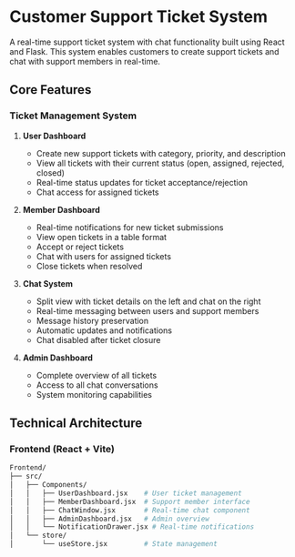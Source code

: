 # Customer Support Ticket System

A real-time support ticket system with chat functionality built using React and Flask. This system enables customers to create support tickets and chat with support members in real-time.

## Core Features

### Ticket Management System

1. **User Dashboard**
   - Create new support tickets with category, priority, and description
   - View all tickets with their current status (open, assigned, rejected, closed)
   - Real-time status updates for ticket acceptance/rejection
   - Chat access for assigned tickets

2. **Member Dashboard**
   - Real-time notifications for new ticket submissions
   - View open tickets in a table format
   - Accept or reject tickets
   - Chat with users for assigned tickets
   - Close tickets when resolved

3. **Chat System**
   - Split view with ticket details on the left and chat on the right
   - Real-time messaging between users and support members
   - Message history preservation
   - Automatic updates and notifications
   - Chat disabled after ticket closure

4. **Admin Dashboard**
   - Complete overview of all tickets
   - Access to all chat conversations
   - System monitoring capabilities

## Technical Architecture

### Frontend (React + Vite)

```bash
Frontend/
├── src/
│   ├── Components/
│   │   ├── UserDashboard.jsx    # User ticket management
│   │   ├── MemberDashboard.jsx  # Support member interface
│   │   ├── ChatWindow.jsx       # Real-time chat component
│   │   ├── AdminDashboard.jsx   # Admin overview
│   │   └── NotificationDrawer.jsx # Real-time notifications
│   └── store/
│       └── useStore.jsx         # State management

